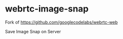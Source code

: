 # webrtc-image-snap

Fork of https://github.com/googlecodelabs/webrtc-web

Save Image Snap on Server
